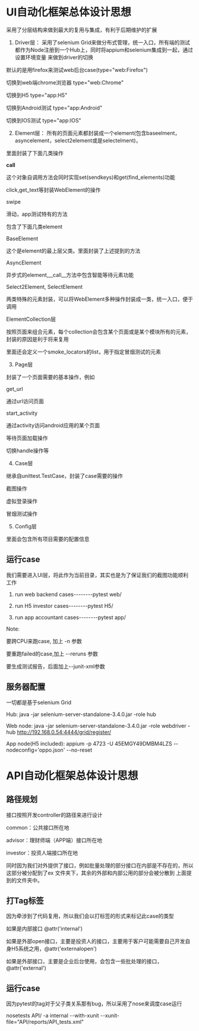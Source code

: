 


# UI自动化框架总体设计思想

采用了分层结构来做到最大的复用与集成，有利于后期维护的扩展

1. Driver层：
采用了selenium Grid来做分布式管理，统一入口，所有端的测试都作为Node注册到一个Hub上，同时将appium和selenium集成到一起，通过设置环境变量
来做到driver的切换

默认的是用firefox来测试web后台case(type="web:Firefox")

切换到web端chrome浏览器 type="web:Chrome"

切换到H5   type="app:H5"

切换到Android测试   type="app:Android"

切换到IOS测试  type="app:IOS"


2. Element层：
所有的页面元素都封装成一个element(包含baseelment，asyncelement，select2element或是selectelment)，

里面封装了下面几类操作

__call__

这个对象自调用方法会同时实现set(sendkeys)和get(find_elements)功能

click,get_text等封装WebElement的操作

swipe

滑动，app测试特有的方法

包含了下面几类element

BaseElement

这个是element的最上层父类。里面封装了上述提到的方法

AsyncElement

异步式的element,__call__方法中包含智能等待元素功能

Select2Element, SelectElement

两类特殊的元素封装，可以将WebElement多种操作封装成一类，统一入口，便于调用

ElementCollection层

按照页面来组合元素，每个collection会包含某个页面或是某个模块所有的元素，封装的原因是利于将来复用

里面还会定义一个smoke_locators的list，用于指定冒烟测试的元素


3. Page层

封装了一个页面需要的基本操作，例如

get_url

通过url访问页面

start_activity

通过activity访问android应用的某个页面

等待页面加载操作

切换handle操作等

4. Case层

继承自unittest.TestCase，封装了case需要的操作

截图操作

虚拟登录操作

冒烟测试操作

5. Config层

里面会包含所有项目需要的配置信息



运行case
------------------------------------------------------------
我们需要进入UI层，将此作为当前目录，其实也是为了保证我们的截图功能顺利工作

1. run web backend cases--------pytest web/

2. run H5 investor cases--------pytest H5/

3. run app accountant cases--------pytest app/

Note:

要跨CPU来跑case, 加上 -n 参数

要重跑failed的case,加上 --reruns 参数

要生成测试报告，后面加上--junit-xml参数


服务器配置
--------------------------------------------------------------

一切都是基于selenium Grid

Hub: java -jar selenium-server-standalone-3.4.0.jar -role hub

Web node: java -jar selenium-server-standalone-3.4.0.jar -role webdriver -hub http://192.168.0.54:4444/grid/register/

App node(H5 included): appium -p 4723  -U 45EMGY49DMBM4LZS --nodeconfig='oppo.json' --no-reset




# API自动化框架总体设计思想


路径规划
---------------------------------------------------------------

接口按照开发controller的路径来进行设计

common：公共接口所在地

advisor：理财师端（APP端）接口所在地

investor：投资人端接口所在地

同时因为我们对外提供了接口，例如批量处理的部分接口在内部是不存在的，所以这部分被分配到了ex 文件夹下，其余的外部和内部公用的部分会被分散到
上面提到的文件夹中。

打Tag标签
-----------------------------------------------------------------

因为牵涉到了代码复用，所以我们会以打标签的形式来标记此case的类型

如果是内部接口  @attr('internal')

如果是外部open接口，主要是投资人的接口，主要用于客户可能需要自己开发自身H5系统之用，@attr('externalopen')

如果是外部接口，主要是企业后台使用，会包含一些批处理的接口， @attr('external')


运行case
-------------------------------------------------------------------

因为pytest的tag对于父子类关系那有bug，所以采用了nose来调度case运行

nosetests API/ -a internal --with-xunit --xunit-file="API/reports/API_tests.xml"
